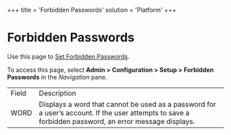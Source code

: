+++
title = 'Forbidden Passwords'
solution = 'Platform'
+++

# Forbidden Passwords

<div class="use">

Use this page to [Set Forbidden
Passwords](../Use_Cases/Set_Forbidden_Passwords.htm).

</div>

To access this page, select <span style="font-weight: bold;">Admin \>
Configuration \> Setup \> Forbidden Passwords</span> in
the <span style="font-style: italic;">Navigation</span> pane.

|       |                                                                                                                                                       |
| ----- | ----------------------------------------------------------------------------------------------------------------------------------------------------- |
| Field | Description                                                                                                                                           |
| WORD  | Displays a word that cannot be used as a password for a user’s account. If the user attempts to save a forbidden password, an error message displays. |
